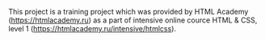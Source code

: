 This project is a training project which was provided by HTML Academy (https://htmlacademy.ru) as a part of intensive online cource HTML & CSS, level 1 (https://htmlacademy.ru/intensive/htmlcss).

